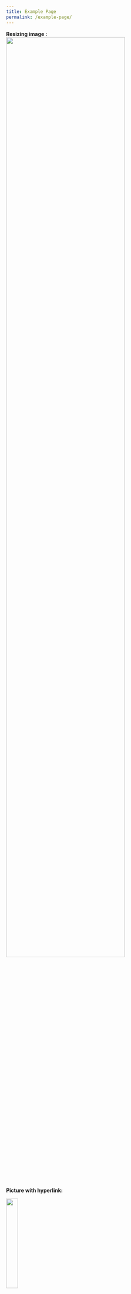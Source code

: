 ```yaml
---
title: Example Page
permalink: /example-page/
---
```

**Resizing image :** <img src="/images/xxx.png" style="width:80%">  
**Picture with hyperlink:** <p><a href="[google.com/linkhere](http://google.com/linkhere)"><img style="width:25%" src="/images/xxx.png"></a></p>  
**Words next to pic:** <img src="/images/xxx.png" style="width:183px;height:240px;margin-left:15px;" align = "right">  
left and right can be changed accordingly.  
**Words below pic:** <figure><img src="/images/XX.png" style="width:75%"><figcaption> pic caption here</figcaption></figure>  
**pic side by side:** <img src="/images/xx.png" style="width:75%" align=left>  
**hyperlink:** <a href="link">text</a>